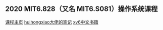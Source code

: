 ## 2020 MIT6.828（又名 MIT6.S081）操作系统课程
[课程主页](https://pdos.csail.mit.edu/6.828/2020/schedule.html)
[huihongxiao大佬的笔记](https://github.com/huihongxiao/MIT6.S081)
[xv6中文书籍](./XV6-Chinese-2020.pdf)
